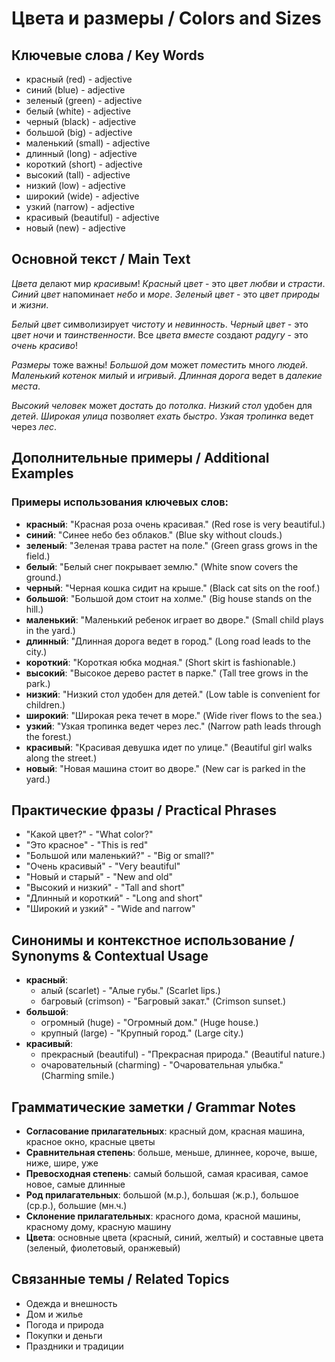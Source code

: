 # Цвета и размеры / Colors and Sizes

## Ключевые слова / Key Words
- красный (red) - adjective
- синий (blue) - adjective
- зеленый (green) - adjective
- белый (white) - adjective
- черный (black) - adjective
- большой (big) - adjective
- маленький (small) - adjective
- длинный (long) - adjective
- короткий (short) - adjective
- высокий (tall) - adjective
- низкий (low) - adjective
- широкий (wide) - adjective
- узкий (narrow) - adjective
- красивый (beautiful) - adjective
- новый (new) - adjective

## Основной текст / Main Text

*Цвета* делают мир *красивым*! *Красный* *цвет* - это *цвет* *любви* и *страсти*. *Синий* *цвет* напоминает *небо* и *море*. *Зеленый* *цвет* - это *цвет* *природы* и *жизни*.

*Белый* *цвет* символизирует *чистоту* и *невинность*. *Черный* *цвет* - это *цвет* *ночи* и *таинственности*. Все *цвета* *вместе* создают *радугу* - это *очень* *красиво*!

*Размеры* тоже важны! *Большой* *дом* может *поместить* много *людей*. *Маленький* *котенок* *милый* и *игривый*. *Длинная* *дорога* ведет в *далекие* *места*.

*Высокий* *человек* может *достать* до *потолка*. *Низкий* *стол* удобен для *детей*. *Широкая* *улица* позволяет *ехать* *быстро*. *Узкая* *тропинка* ведет через *лес*.

## Дополнительные примеры / Additional Examples

### Примеры использования ключевых слов:
- **красный**: "Красная роза очень красивая." (Red rose is very beautiful.)
- **синий**: "Синее небо без облаков." (Blue sky without clouds.)
- **зеленый**: "Зеленая трава растет на поле." (Green grass grows in the field.)
- **белый**: "Белый снег покрывает землю." (White snow covers the ground.)
- **черный**: "Черная кошка сидит на крыше." (Black cat sits on the roof.)
- **большой**: "Большой дом стоит на холме." (Big house stands on the hill.)
- **маленький**: "Маленький ребенок играет во дворе." (Small child plays in the yard.)
- **длинный**: "Длинная дорога ведет в город." (Long road leads to the city.)
- **короткий**: "Короткая юбка модная." (Short skirt is fashionable.)
- **высокий**: "Высокое дерево растет в парке." (Tall tree grows in the park.)
- **низкий**: "Низкий стол удобен для детей." (Low table is convenient for children.)
- **широкий**: "Широкая река течет в море." (Wide river flows to the sea.)
- **узкий**: "Узкая тропинка ведет через лес." (Narrow path leads through the forest.)
- **красивый**: "Красивая девушка идет по улице." (Beautiful girl walks along the street.)
- **новый**: "Новая машина стоит во дворе." (New car is parked in the yard.)

## Практические фразы / Practical Phrases

- "Какой цвет?" - "What color?"
- "Это красное" - "This is red"
- "Большой или маленький?" - "Big or small?"
- "Очень красивый" - "Very beautiful"
- "Новый и старый" - "New and old"
- "Высокий и низкий" - "Tall and short"
- "Длинный и короткий" - "Long and short"
- "Широкий и узкий" - "Wide and narrow"

## Синонимы и контекстное использование / Synonyms & Contextual Usage

- **красный**: 
  - алый (scarlet) - "Алые губы." (Scarlet lips.)
  - багровый (crimson) - "Багровый закат." (Crimson sunset.)
- **большой**: 
  - огромный (huge) - "Огромный дом." (Huge house.)
  - крупный (large) - "Крупный город." (Large city.)
- **красивый**: 
  - прекрасный (beautiful) - "Прекрасная природа." (Beautiful nature.)
  - очаровательный (charming) - "Очаровательная улыбка." (Charming smile.)

## Грамматические заметки / Grammar Notes

- **Согласование прилагательных**: красный дом, красная машина, красное окно, красные цветы
- **Сравнительная степень**: больше, меньше, длиннее, короче, выше, ниже, шире, уже
- **Превосходная степень**: самый большой, самая красивая, самое новое, самые длинные
- **Род прилагательных**: большой (м.р.), большая (ж.р.), большое (ср.р.), большие (мн.ч.)
- **Склонение прилагательных**: красного дома, красной машины, красному дому, красную машину
- **Цвета**: основные цвета (красный, синий, желтый) и составные цвета (зеленый, фиолетовый, оранжевый)

## Связанные темы / Related Topics

- Одежда и внешность
- Дом и жилье
- Погода и природа
- Покупки и деньги
- Праздники и традиции
